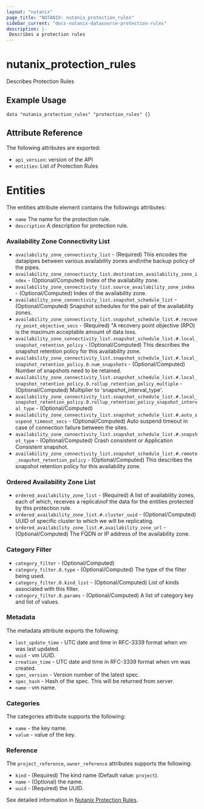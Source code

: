 ```yaml
---
layout: "nutanix"
page_title: "NUTANIX: nutanix_protection_rules"
sidebar_current: "docs-nutanix-datasource-protection-rules"
description: |-
 Describes a protection rules
---
```


# nutanix_protection_rules

Describes Protection Rules

## Example Usage

```hcl
data "nutanix_protection_rules" "protection_rules" {}
```


## Attribute Reference

The following attributes are exported:

* `api_version`: version of the API
* `entities`: List of Protection Rules

# Entities

The entities attribute element contains the followings attributes:

* `name` The name for the protection rule.
* `description` A description for protection rule.

### Availability Zone Connectivity List
* `availability_zone_connectivity_list` - (Required) This encodes the datapipes between various availability zones and\nthe backup policy of the pipes.
* `availability_zone_connectivity_list.destination_availability_zone_index` - (Optional/Computed) Index of the availability zone.
* `availability_zone_connectivity_list.source_availability_zone_index` - (Optional/Computed) Index of the availability zone.
* `availability_zone_connectivity_list.snapshot_schedule_list` - (Optional/Computed) Snapshot schedules for the pair of the availability zones.
* `availability_zone_connectivity_list.snapshot_schedule_list.#.recovery_point_objective_secs` - (Required) "A recovery point objective (RPO) is the maximum acceptable amount of data loss.
* `availability_zone_connectivity_list.snapshot_schedule_list.#.local_snapshot_retention_policy` - (Optional/Computed) This describes the snapshot retention policy for this availability zone.
* `availability_zone_connectivity_list.snapshot_schedule_list.#.local_snapshot_retention_policy.0.num_snapshots` - (Optional/Computed) Number of snapshots need to be retained.
* `availability_zone_connectivity_list.snapshot_schedule_list.#.local_snapshot_retention_policy.0.rollup_retention_policy_multiple` - (Optional/Computed) Multiplier to 'snapshot_interval_type'.
* `availability_zone_connectivity_list.snapshot_schedule_list.#.local_snapshot_retention_policy.0.rollup_retention_policy_snapshot_interval_type` - (Optional/Computed)
* `availability_zone_connectivity_list.snapshot_schedule_list.#.auto_suspend_timeout_secs` - (Optional/Computed) Auto suspend timeout in case of connection failure between the sites.
* `availability_zone_connectivity_list.snapshot_schedule_list.#.snapshot_type` - (Optional/Computed) Crash consistent or Application Consistent snapshot.
* `availability_zone_connectivity_list.snapshot_schedule_list.#.remote_snapshot_retention_policy` - (Optional/Computed) This describes the snapshot retention policy for this availability zone.

### Ordered Availability Zone List
* `ordered_availability_zone_list` - (Required) A list of availability zones, each of which, receives a replica\nof the data for the entities protected by this protection rule.
* `ordered_availability_zone_list.#.cluster_uuid` - (Optional/Computed) UUID of specific cluster to which we will be replicating.
* `ordered_availability_zone_list.#.availability_zone_url` - (Optional/Computed) The FQDN or IP address of the availability zone. 

### Category Filter
* `category_filter` - (Optional/Computed)
* `category_filter.0.type` - (Optional/Computed) The type of the filter being used.
* `category_filter.0.kind_list` - (Optional/Computed) List of kinds associated with this filter.
* `category_filter.0.params` - (Optional/Computed) A list of category key and list of values.

### Metadata
The metadata attribute exports the following:

* `last_update_time` - UTC date and time in RFC-3339 format when vm was last updated.
* `uuid` - vm UUID.
* `creation_time` - UTC date and time in RFC-3339 format when vm was created.
* `spec_version` - Version number of the latest spec.
* `spec_hash` - Hash of the spec. This will be returned from server.
* `name` - vm name.

### Categories
The categories attribute supports the following:

* `name` - the key name.
* `value` - value of the key.

### Reference
The `project_reference`, `owner_reference` attributes supports the following:

* `kind` - (Required) The kind name (Default value: `project`).
* `name` - (Optional) the name.
* `uuid` - (Required) the UUID.


See detailed information in [Nutanix Protection Rules](https://www.nutanix.dev/api_references/prism-central-v3/#/23ee168cb0310-get-protection-rules).
